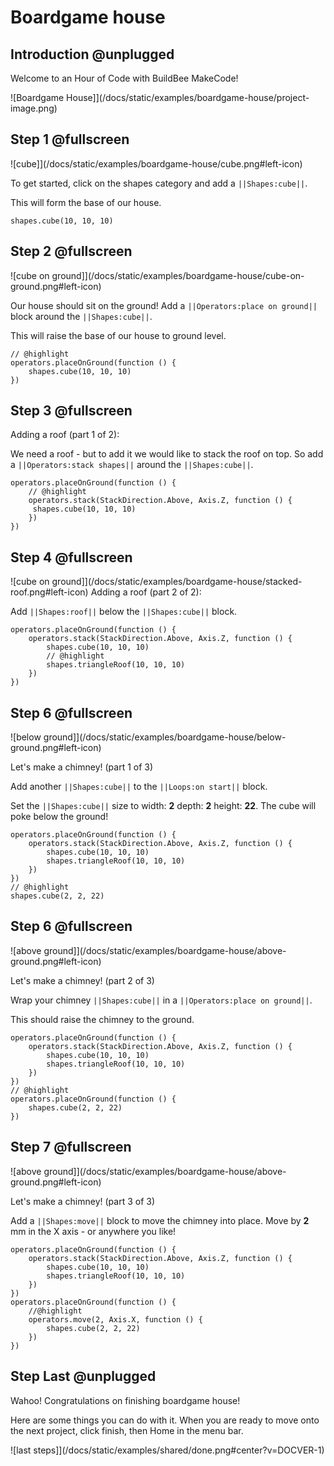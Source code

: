 # Boardgame house

## Introduction @unplugged

Welcome to an Hour of Code with BuildBee MakeCode! 

![Boardgame House]](/docs/static/examples/boardgame-house/project-image.png)

## Step 1 @fullscreen
![cube]](/docs/static/examples/boardgame-house/cube.png#left-icon)

To get started, click on the shapes category and add a ``||Shapes:cube||``. 

This will form the base of our house.

```blocks
shapes.cube(10, 10, 10)
```

## Step 2 @fullscreen
![cube on ground]](/docs/static/examples/boardgame-house/cube-on-ground.png#left-icon)

Our house should sit on the ground!  Add a ``||Operators:place on ground||`` block around the ``||Shapes:cube||``.

This will raise the base of our house to ground level.

```blocks
// @highlight
operators.placeOnGround(function () {
    shapes.cube(10, 10, 10)
})
```

## Step 3 @fullscreen
Adding a roof (part 1 of 2):

We need a roof - but to add it we would like to stack the roof on top.  So add a 
``||Operators:stack shapes||`` around the ``||Shapes:cube||``.


```blocks
operators.placeOnGround(function () {
    // @highlight
    operators.stack(StackDirection.Above, Axis.Z, function () {
     shapes.cube(10, 10, 10)
    })
})
```


## Step 4 @fullscreen
![cube on ground]](/docs/static/examples/boardgame-house/stacked-roof.png#left-icon)
Adding a roof (part 2 of 2):

Add ``||Shapes:roof||`` below the  ``||Shapes:cube||`` block. 

```blocks
operators.placeOnGround(function () {
    operators.stack(StackDirection.Above, Axis.Z, function () {  
        shapes.cube(10, 10, 10)
        // @highlight
        shapes.triangleRoof(10, 10, 10)
    })
})
```



## Step 6 @fullscreen
![below ground]](/docs/static/examples/boardgame-house/below-ground.png#left-icon)

Let's make a chimney! (part 1 of 3)

Add another ``||Shapes:cube||`` to the ``||Loops:on start||`` block.

Set the ``||Shapes:cube||`` size to width: **2** depth: **2** height: **22**.  The cube will poke below the ground!


```blocks
operators.placeOnGround(function () {
    operators.stack(StackDirection.Above, Axis.Z, function () {
        shapes.cube(10, 10, 10)
        shapes.triangleRoof(10, 10, 10)
    })
})
// @highlight
shapes.cube(2, 2, 22)
```

## Step 6 @fullscreen
![above ground]](/docs/static/examples/boardgame-house/above-ground.png#left-icon)

Let's make a chimney! (part 2 of 3)

Wrap your chimney ``||Shapes:cube||`` in a  ``||Operators:place on ground||``.

This should raise the chimney to the ground.


```blocks
operators.placeOnGround(function () {
    operators.stack(StackDirection.Above, Axis.Z, function () {
        shapes.cube(10, 10, 10)
        shapes.triangleRoof(10, 10, 10)
    })
})
// @highlight
operators.placeOnGround(function () {
    shapes.cube(2, 2, 22)
})
```


## Step 7 @fullscreen
![above ground]](/docs/static/examples/boardgame-house/above-ground.png#left-icon)

Let's make a chimney! (part 3 of 3)

Add a ``||Shapes:move||`` block to move the chimney into place.  Move by **2** mm in the X axis - or anywhere you like!


```blocks
operators.placeOnGround(function () {
    operators.stack(StackDirection.Above, Axis.Z, function () {
        shapes.cube(10, 10, 10)
        shapes.triangleRoof(10, 10, 10)
    })
})
operators.placeOnGround(function () {
    //@highlight
    operators.move(2, Axis.X, function () {
        shapes.cube(2, 2, 22)
    })
})
```

## Step Last @unplugged

Wahoo!  Congratulations on finishing boardgame house!

Here are some things you can do with it.  When you are ready to move onto the next project, click finish, then Home in the menu bar.

![last steps]](/docs/static/examples/shared/done.png#center?v=DOCVER-1)






